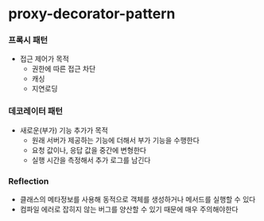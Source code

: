 # proxy-decorator-pattern


### 프록시 패턴

- 접근 제어가 목적
  - 권한에 따른 접근 차단
  - 캐싱
  - 지연로딩


### 데코레이터 패턴

- 새로운(부가) 기능 추가가 목적 
  - 원래 서버가 제공하는 기능에 더해서 부가 기능을 수행한다
  - 요청 값이나, 응답 값을 중간에 변형한다
  - 실행 시간을 측정해서 추가 로그를 남긴다


### Reflection

- 클래스의 메타정보를 사용해 동적으로 객체를 생성하거나 메서드를 실행할 수 있다
- 컴파일 에러로 잡히지 않는 버그를 양산할 수 있기 때문에 매우 주의해야한다 